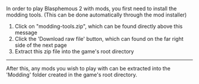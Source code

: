 In order to play Blasphemous 2 with mods, you first need to install the modding tools.  (This can be done automatically through the mod installer)
1. Click on "modding-tools.zip", which can be found directly above this message
1. Click the 'Download raw file' button, which can found on the far right side of the next page
1. Extract this zip file into the game's root directory

---

After this, any mods you wish to play with can be extracted into the 'Modding' folder created in the game's root directory.
